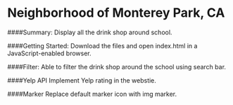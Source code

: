 Neighborhood of Monterey Park, CA
===============================
####Summary:
Display all the drink shop around school.

####Getting Started:
Download the files and open index.html in a JavaScript-enabled browser.

####Filter:
Able to filter the drink shop around the school using search bar.

####Yelp API
Implement Yelp rating in the webstie.

####Marker
Replace default marker icon with img marker.
